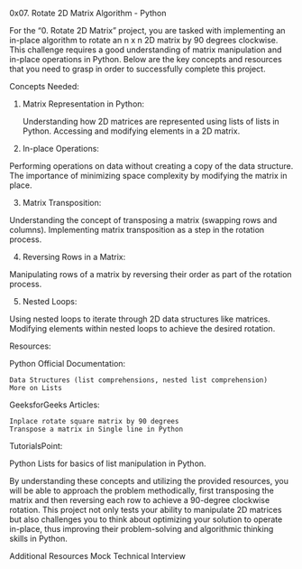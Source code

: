 0x07. Rotate 2D Matrix
    Algorithm - Python

For the “0. Rotate 2D Matrix” project, you are tasked with implementing an in-place algorithm to rotate an n x n 2D matrix by 90 degrees clockwise. This challenge requires a good understanding of matrix manipulation and in-place operations in Python. Below are the key concepts and resources that you need to grasp in order to successfully complete this project.

Concepts Needed:
  
1) Matrix Representation in Python:

    Understanding how 2D matrices are represented using lists of lists in Python.
    Accessing and modifying elements in a 2D matrix.
   
2) In-place Operations:

  Performing operations on data without creating a copy of the data structure.
  The importance of minimizing space complexity by modifying the matrix in place.
  
3) Matrix Transposition:

  Understanding the concept of transposing a matrix (swapping rows and columns).
  Implementing matrix transposition as a step in the rotation process.
  
4) Reversing Rows in a Matrix:

Manipulating rows of a matrix by reversing their order as part of the rotation process.

5) Nested Loops:

Using nested loops to iterate through 2D data structures like matrices.
Modifying elements within nested loops to achieve the desired rotation.


Resources:

Python Official Documentation:

    Data Structures (list comprehensions, nested list comprehension)
    More on Lists
    
GeeksforGeeks Articles:

    Inplace rotate square matrix by 90 degrees
    Transpose a matrix in Single line in Python
    
TutorialsPoint:

Python Lists for basics of list manipulation in Python.

  
  By understanding these concepts and utilizing the provided resources, you will be able to approach the problem methodically, 
  first transposing the matrix and then reversing each row to achieve a 90-degree clockwise rotation. 
  This project not only tests your ability to manipulate 2D matrices but also challenges you to think about optimizing your solution to operate in-place,
  thus improving their problem-solving and algorithmic thinking skills in Python.

Additional Resources
  Mock Technical Interview
